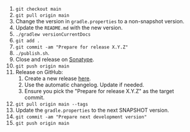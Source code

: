 1. `git checkout main`
2. `git pull origin main`
3. Change the version in `gradle.properties` to a non-snapshot version.
4. Update the `README.md` with the new version.
5. `./gradlew versionCurrentDocs`
6. `git add .`
7. `git commit -am "Prepare for release X.Y.Z"`
8. `./publish.sh`.
9. Close and release on [Sonatype](https://oss.sonatype.org/#stagingRepositories).
10. `git push origin main`
11. Release on GitHub:
     1. Create a new release [here](https://github.com/ansman/deager/releases/new).
     2. Use the automatic changelog. Update if needed.
     3. Ensure you pick the "Prepare for release X.Y.Z" as the target commit.
12. `git pull origin main --tags`
13. Update the `gradle.properties` to the next SNAPSHOT version.
14. `git commit -am "Prepare next development version"`
15. `git push origin main`
